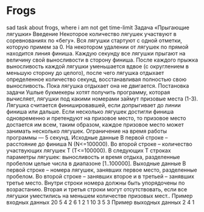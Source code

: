 # Frogs
sad task about frogs, where i am not get time-limit
Задача «Прыгающие лягушки»
Введение
Некоторое количество лягушек участвуют в соревнованиях по «бегу». Вся лягушки стартуют
с одной отметки, которую примем за 0. На некотором удалении от лягушек по прямой
находится линия финиша. Каждую секунду все лягушки прыгают на величину свой
выносливости в сторону финиша. После каждого прыжка выносливость каждой лягушки
уменьшается вдвое (с округлением в меньшую сторону до целого), после чего лягушка
отдыхает определенное количество секунд, восстанавливая полностью свою выносливость.
Пока лягушка отдыхает она не двигается.
Постановка задачи
Ушлые букмекеры хотят получить программу, которая вычисляет, лягушки под какими
номерами займут призовые места (1-3). Лягушка считается финишировавшей, если
допрыгивает до линии финиша или дальше. Если несколько лягушек достигли финиша
одновременно и претендуют на призовое место, то призовое место достается им всем, таким
образом, каждое призовое место может занимать несколько лягушек.
Ограничение на время работы программы — 5 секунд.
Исходные данные
В первой строке – расстояние до финиша N (N<=100000). Во второй строке – количество
участвующих лягушек T (T<=100000). В следующих T строках параметры лягушек:
выносливость и время отдыха, разделенные пробелом целые числа в диапазоне [1..100000].
Выходные данные
В первой строке – номера лягушек, занявших первое место, разделенные пробелом. Во
второй строке – занявших второе и в третьей – занявших третье место. Внутри строки
номера должны быть упорядочены по возрастанию. Вторая и третья строки могут
отсутствовать, если все лягушки уместились на меньшем количестве призовых мест..
Пример входных данных
20
5
4 2 
6 1
2 1
10 3
5 3
Пример выходных данных
2 
4
1
